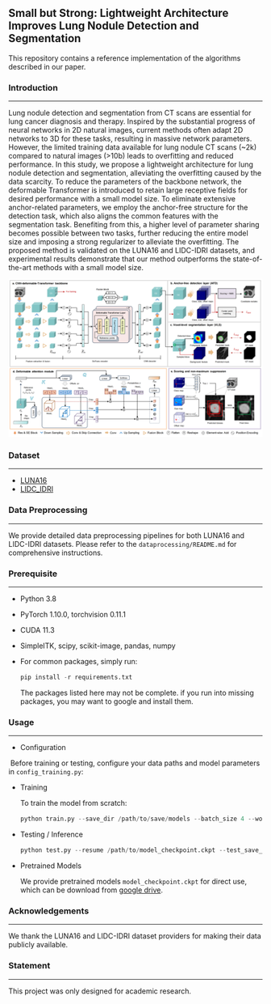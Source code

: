 ## Small but Strong: Lightweight Architecture Improves Lung Nodule Detection and Segmentation

This repository contains a reference implementation of the algorithms described in our paper.

### Introduction

---

Lung nodule detection and segmentation from CT scans are essential for lung cancer diagnosis and therapy. Inspired by the substantial progress of neural networks in 2D natural images, current methods often adapt 2D networks to 3D for these tasks, resulting in massive network parameters. However, the limited training data available for lung nodule CT scans (~2k) compared to natural images (>10b) leads to overfitting and reduced performance. In this study, we propose a lightweight architecture for lung nodule detection and segmentation, alleviating the overfitting caused by the data scarcity. To reduce the parameters of the backbone network, the deformable Transformer is introduced to retain large receptive fields for desired performance with a small model size. To eliminate extensive anchor-related parameters, we employ the anchor-free structure for the detection task, which also aligns the common features with the segmentation task. Benefiting from this, a higher level of parameter sharing becomes possible between two tasks, further reducing the entire model size and imposing a strong regularizer to alleviate the overfitting. The proposed method is validated on the LUNA16 and LIDC-IDRI datasets, and experimental results demonstrate that our method outperforms the state-of-the-art methods with a small model size.



![](./Framework.png)



### Dataset

---

- [LUNA16](https://luna16.grand-challenge.org/)
- [LIDC_IDRI](https://www.cancerimagingarchive.net/nbia-search/?CollectionCriteria=LIDC-IDRI)

### Data Preprocessing

---

We provide detailed data preprocessing pipelines for both LUNA16 and LIDC-IDRI datasets. Please refer to the `dataprocessing/README.md` for comprehensive instructions.

### Prerequisite

---

- Python 3.8

- PyTorch 1.10.0, torchvision 0.11.1

- CUDA 11.3

- SimpleITK, scipy, scikit-image, pandas, numpy

- For common packages, simply run:

  ```python
  pip install -r requirements.txt
  ```

  The packages listed here may not be complete. if you run into missing packages, you may want to google and install them.

### Usage

---

- Configuration

​	Before training or testing, configure your data paths and model parameters in `config_training.py`:

- Training

  To train the model from scratch:	

  ```python
  python train.py --save_dir /path/to/save/models --batch_size 4 --workers 8
  ```

- Testing / Inference

  ```python
  python test.py --resume /path/to/model_checkpoint.ckpt --test_save_dir /path/to/save/results --batch_size 1
  ```

- Pretrained Models

  We provide pretrained models `model_checkpoint.ckpt` for direct use, which can be download from [google drive](https://drive.google.com/file/d/1XoeFYGGuUqNFil-R0rPT3H0F25y3Aj2J/view?usp=drive_link).

  

### Acknowledgements

---

We thank the LUNA16 and LIDC-IDRI dataset providers for making their data publicly available.

### Statement

---

This project was only designed for academic research.
